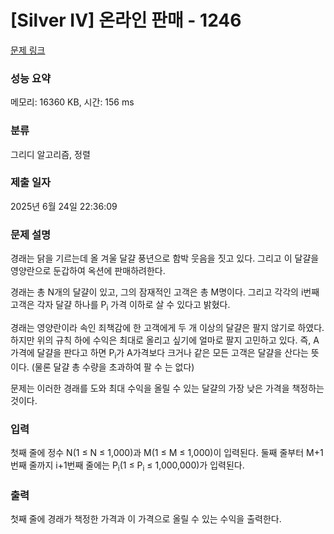 # [Silver IV] 온라인 판매 - 1246 

[문제 링크](https://www.acmicpc.net/problem/1246) 

### 성능 요약

메모리: 16360 KB, 시간: 156 ms

### 분류

그리디 알고리즘, 정렬

### 제출 일자

2025년 6월 24일 22:36:09

### 문제 설명

<p>경래는 닭을 기르는데 올 겨울 달걀 풍년으로 함박 웃음을 짓고 있다. 그리고 이 달걀을 영양란으로 둔갑하여 옥션에 판매하려한다.</p>

<p>경래는 총 N개의 달걀이 있고, 그의 잠재적인 고객은 총 M명이다. 그리고 각각의 i번째 고객은 각자 달걀 하나를 P<sub>i</sub> 가격 이하로 살 수 있다고 밝혔다.</p>

<p>경래는 영양란이라 속인 죄책감에 한 고객에게 두 개 이상의 달걀은 팔지 않기로 하였다. 하지만 위의 규칙 하에 수익은 최대로 올리고 싶기에 얼마로 팔지 고민하고 있다. 즉, A가격에 달걀을 판다고 하면 P<sub>i</sub>가 A가격보다 크거나 같은 모든 고객은 달걀을 산다는 뜻이다. (물론 달걀 총 수량을 초과하여 팔 수 는 없다)</p>

<p>문제는 이러한 경래를 도와 최대 수익을 올릴 수 있는 달걀의 가장 낮은 가격을 책정하는 것이다.</p>

### 입력 

 <p>첫째 줄에 정수 N(1 ≤ N ≤ 1,000)과 M(1 ≤ M ≤ 1,000)이 입력된다. 둘째 줄부터 M+1번째 줄까지 i+1번째 줄에는 P<sub>i</sub>(1 ≤ P<sub>i</sub> ≤ 1,000,000)가 입력된다.</p>

### 출력 

 <p>첫째 줄에 경래가 책정한 가격과 이 가격으로 올릴 수 있는 수익을 출력한다.</p>

